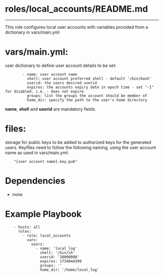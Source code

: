 # roles/local_accounts/README.md
---
This role configures local user accounts with variables provided from a dictionary in vars/main.yml

# vars/main.yml:
user dictionary to define user account details to be set:

            - name: user account name
              shell: user account preferred shell - default '/bin/bash'
              userid: the users desired userid
              expires: the accounts expiry date in epoch time - set "-1" for disabled, i.e. - does not expire
              groups: list the groups the account should be member of
              home_dir: specify the path to the user's home directory

**name**, **shell** and **userid** are mandatory fields. 

# files: 
storage for public keys to be added to authorized keys for the generated users. Keyfiles need to follow the following naming, using the user account name as used in vars/main.yml: 

        "[user account name].key.pub"


# Dependencies
- none

# Example Playbook
        - hosts: all 
          roles:
            - role: local_accounts
              vars:
                users:
                  - name: 'local_log'
                    shell: '/bin/sh'
                    userid: '38000088'
                    expires: 1734044399
                    groups: ''
                    home_dir: '/home/local_log'
